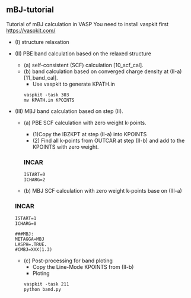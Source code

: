 ## mBJ-tutorial
Tutorial of mBJ calculation in VASP
You need to install vaspkit first
https://vaspkit.com/

* (I) structure relaxation

* (II) PBE band calculation based on the relaxed structure
  * (a) self-consistent (SCF) calculation [10_scf_cal].
  * (b) band calculation based on converged charge density at (II-a) [11_band_cal].
    * Use vaspkit to generate KPATH.in
    ```shell
    vaspkit -task 303
    mv KPATH.in KPOINTS
    ```

* (III) MBJ band calculation based on step (II).
  * (a) PBE SCF calculation with zero weight k-points.
    * (1)Copy the IBZKPT at step (II-a) into KPOINTS
    * (2) Find all k-points from OUTCAR at step (II-b) and add to the KPOINTS with zero weight.
    ### INCAR
    ```shell
    ISTART=0
    ICHARG=2
    ```

  * (b) MBJ SCF calculation with zero weight k-points base on (III-a)
  ### INCAR
  ```shell
  ISTART=1
  ICHARG=0
  
  ###MBJ:
  METAGGA=MBJ
  LASPH=.TRUE.
  #CMBJ=XXX(1.3)
  ```
  
  * (c) Post-processing for band ploting
    * Copy the Line-Mode KPOINTS from (II-b)
    * Ploting 
    ```shell
    vaspkit -task 211
    python band.py
    ```
  
  
